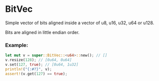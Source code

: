 # BitVec

Simple vector of bits aligned inside a vector of u8, u16, u32, u64 or u128.

Bits are aligned in little endian order.

### Example:
```rust
let mut v = super::BitVec::<u64>::new(); // []
v.resize(128); // [0u64, 0u64]
v.set(127, true); // [0u64, 1u32]
println!("{:#?}", v);
assert!(v.get(127) == true);
```
